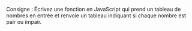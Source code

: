 Consigne : Écrivez une fonction en JavaScript qui prend un tableau de nombres en entrée et renvoie un tableau indiquant si chaque nombre est pair ou impair.